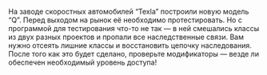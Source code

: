 На заводе скоростных автомобилей “Texla” построили новую модель “Q”. Перед выходом на рынок её необходимо протестировать. Но с программой для тестирования что-то не так — в ней смешались классы из двух разных проектов и пропали все наследственные связи. Вам нужно отсеять лишние классы и восстановить цепочку наследования. После того как это будет сделано, проверьте модификаторы — везде ли обеспечен необходимый уровень доступа!